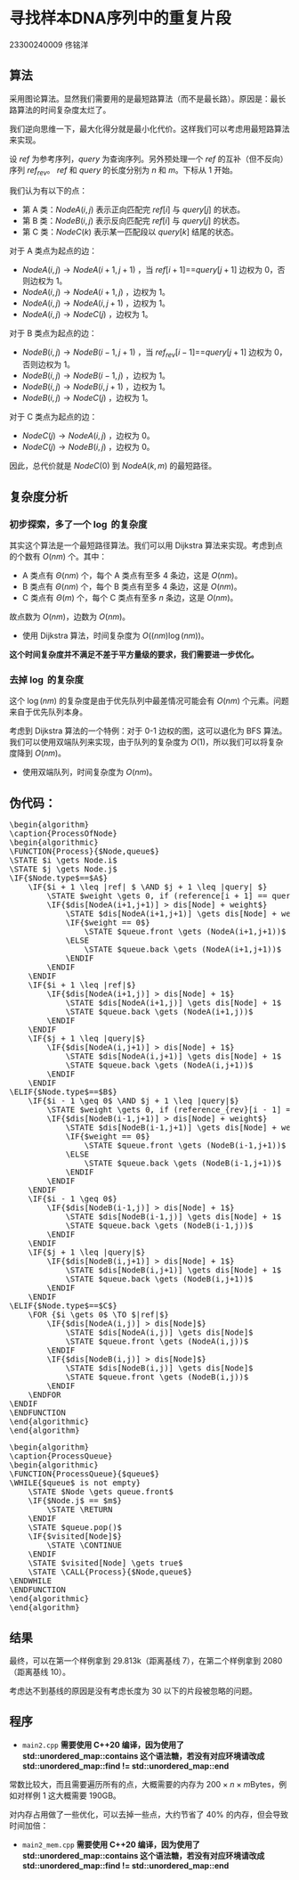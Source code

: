 <link rel="stylesheet" href="https://cdn.jsdelivr.net/npm/katex@0.16.11/dist/katex.min.css" integrity="sha384-nB0miv6/jRmo5UMMR1wu3Gz6NLsoTkbqJghGIsx//Rlm+ZU03BU6SQNC66uf4l5+" crossorigin="anonymous">
<script src="https://cdn.jsdelivr.net/npm/katex@0.16.11/dist/katex.min.js" integrity="sha384-7zkQWkzuo3B5mTepMUcHkMB5jZaolc2xDwL6VFqjFALcbeS9Ggm/Yr2r3Dy4lfFg" crossorigin="anonymous"></script>


# 寻找样本DNA序列中的重复片段

23300240009 佟铭洋

## 算法

采用图论算法。显然我们需要用的是最短路算法（而不是最长路）。原因是：最长路算法的时间复杂度太烂了。

我们逆向思维一下，最大化得分就是最小化代价。这样我们可以考虑用最短路算法来实现。

设 $ref$ 为参考序列，$query$ 为查询序列。另外预处理一个 $ref$ 的互补（但不反向）序列 $ref_{rev}$。
$ref$ 和 $query$ 的长度分别为 $n$ 和 $m$。下标从 1 开始。

我们认为有以下的点：

- 第 A 类：$NodeA(i,j)$ 表示正向匹配完 $ref[i]$ 与 $query[j]$ 的状态。 
- 第 B 类：$NodeB(i,j)$ 表示反向匹配完 $ref[i]$ 与 $query[j]$ 的状态。 
- 第 C 类：$NodeC(k)$ 表示某一匹配段以 $query[k]$ 结尾的状态。

对于 A 类点为起点的边：

- $NodeA(i,j) \to NodeA(i+1,j+1)$ ，当 $ref[i+1]$==$query[j+1]$ 边权为 0，否则边权为 1。
- $NodeA(i,j) \to NodeA(i+1,j)$ ，边权为 1。
- $NodeA(i,j) \to NodeA(i,j+1)$ ，边权为 1。
- $NodeA(i,j) \to NodeC(j)$ ，边权为 1。

对于 B 类点为起点的边：

- $NodeB(i,j) \to NodeB(i-1,j+1)$ ，当 $ref_{rev}[i-1]$==$query[j+1]$ 边权为 0，否则边权为 1。
- $NodeB(i,j) \to NodeB(i-1,j)$ ，边权为 1。
- $NodeB(i,j) \to NodeB(i,j+1)$ ，边权为 1。
- $NodeB(i,j) \to NodeC(j)$ ，边权为 1。

对于 C 类点为起点的边：

- $NodeC(j) \to NodeA(i,j)$ ，边权为 0。
- $NodeC(j) \to NodeB(i,j)$ ，边权为 0。

因此，总代价就是 $NodeC(0)$ 到 $NodeA(k,m)$ 的最短路径。

## 复杂度分析

### 初步探索，多了一个 $\log$ 的复杂度

其实这个算法是一个最短路径算法。我们可以用 Dijkstra 算法来实现。考虑到点的个数有 $O(nm)$ 个。其中：
- A 类点有 $\Theta(nm)$ 个，每个 A 类点有至多 $4$ 条边，这是 $O(nm)$。
- B 类点有 $\Theta(nm)$ 个，每个 B 类点有至多 $4$ 条边，这是 $O(nm)$。
- C 类点有 $\Theta(m)$ 个，每个 C 类点有至多 $n$ 条边，这是 $O(nm)$。

故点数为 $O(nm)$，边数为 $O(nm)$。
- 使用 Dijkstra 算法，时间复杂度为 $O((nm) \log(nm))$。

**这个时间复杂度并不满足不差于平方量级的要求，我们需要进一步优化。**

### 去掉 $\log$ 的复杂度

这个 $\log(nm)$ 的复杂度是由于优先队列中最差情况可能会有 $O(nm)$ 个元素。问题来自于优先队列本身。

考虑到 Dijkstra 算法的一个特例：对于 0-1 边权的图，这可以退化为 BFS 算法。我们可以使用双端队列来实现，由于队列的复杂度为 $O(1)$，所以我们可以将复杂度降到 $O(nm)$。
- 使用双端队列，时间复杂度为 $O(nm)$。

## 伪代码：
<!--According to the Node type-->
<pre class="pseudocode">
\begin{algorithm}
\caption{ProcessOfNode}
\begin{algorithmic}
\FUNCTION{Process}{$Node,queue$}
\STATE $i \gets Node.i$
\STATE $j \gets Node.j$
\IF{$Node.type$==$A$}
    \IF{$i + 1 \leq |ref| $ \AND $j + 1 \leq |query| $}
        \STATE $weight \gets 0, if (reference[i + 1] == query[j + 1]), else, 1$
        \IF{$dis[NodeA(i+1,j+1)] > dis[Node] + weight$}
            \STATE $dis[NodeA(i+1,j+1)] \gets dis[Node] + weight$
            \IF{$weight == 0$}
                \STATE $queue.front \gets (NodeA(i+1,j+1))$
            \ELSE
                \STATE $queue.back \gets (NodeA(i+1,j+1))$
            \ENDIF
        \ENDIF
    \ENDIF
    \IF{$i + 1 \leq |ref|$}
        \IF{$dis[NodeA(i+1,j)] > dis[Node] + 1$}
            \STATE $dis[NodeA(i+1,j)] \gets dis[Node] + 1$
            \STATE $queue.back \gets (NodeA(i+1,j))$
        \ENDIF
    \ENDIF
    \IF{$j + 1 \leq |query|$}
        \IF{$dis[NodeA(i,j+1)] > dis[Node] + 1$}
            \STATE $dis[NodeA(i,j+1)] \gets dis[Node] + 1$
            \STATE $queue.back \gets (NodeA(i,j+1))$
        \ENDIF
    \ENDIF
\ELIF{$Node.type$==$B$}
    \IF{$i - 1 \geq 0$ \AND $j + 1 \leq |query|$}
        \STATE $weight \gets 0, if (reference_{rev}[i - 1] == query[j + 1]), else, 1$
        \IF{$dis[NodeB(i-1,j+1)] > dis[Node] + weight$}
            \STATE $dis[NodeB(i-1,j+1)] \gets dis[Node] + weight$
            \IF{$weight == 0$}
                \STATE $queue.front \gets (NodeB(i-1,j+1))$
            \ELSE
                \STATE $queue.back \gets (NodeB(i-1,j+1))$
            \ENDIF
        \ENDIF
    \ENDIF
    \IF{$i - 1 \geq 0$}
        \IF{$dis[NodeB(i-1,j)] > dis[Node] + 1$}
            \STATE $dis[NodeB(i-1,j)] \gets dis[Node] + 1$
            \STATE $queue.back \gets (NodeB(i-1,j))$
        \ENDIF
    \ENDIF
    \IF{$j + 1 \leq |query|$}
        \IF{$dis[NodeB(i,j+1)] > dis[Node] + 1$}
            \STATE $dis[NodeB(i,j+1)] \gets dis[Node] + 1$
            \STATE $queue.back \gets (NodeB(i,j+1))$
        \ENDIF
    \ENDIF
\ELIF{$Node.type$==$C$}
    \FOR {$i \gets 0$ \TO $|ref|$}
        \IF{$dis[NodeA(i,j)] > dis[Node]$}
            \STATE $dis[NodeA(i,j)] \gets dis[Node]$
            \STATE $queue.front \gets (NodeA(i,j))$
        \ENDIF
        \IF{$dis[NodeB(i,j)] > dis[Node]$}
            \STATE $dis[NodeB(i,j)] \gets dis[Node]$
            \STATE $queue.front \gets (NodeB(i,j))$
        \ENDIF
    \ENDFOR
\ENDIF
\ENDFUNCTION
\end{algorithmic}
\end{algorithm}
</pre>

<pre class="pseudocode">
\begin{algorithm}
\caption{ProcessQueue}
\begin{algorithmic}
\FUNCTION{ProcessQueue}{$queue$}
\WHILE{$queue$ is not empty}
    \STATE $Node \gets queue.front$
    \IF{$Node.j$ == $m$}
        \STATE \RETURN
    \ENDIF
    \STATE $queue.pop()$
    \IF{$visited[Node]$}
        \STATE \CONTINUE
    \ENDIF
    \STATE $visited[Node] \gets true$
    \STATE \CALL{Process}{$Node,queue$}
\ENDWHILE
\ENDFUNCTION
\end{algorithmic}
\end{algorithm}
</pre>

## 结果

最终，可以在第一个样例拿到 29.813k（距离基线 7），在第二个样例拿到 2080（距离基线 10）。

考虑达不到基线的原因是没有考虑长度为 30 以下的片段被忽略的问题。

## 程序

- `main2.cpp` **需要使用 C++20 编译，因为使用了 std::unordered_map::contains 这个语法糖，若没有对应环境请改成std::unordered_map::find != std::unordered_map::end**

常数比较大，而且需要遍历所有的点，大概需要的内存为 $200\times n\times m\text{Bytes}$，例如对样例 1 这大概需要 190GB。

对内存占用做了一些优化，可以去掉一些点，大约节省了 $40\%$ 的内存，但会导致时间加倍：

- `main2_mem.cpp` **需要使用 C++20 编译，因为使用了 std::unordered_map::contains 这个语法糖，若没有对应环境请改成std::unordered_map::find != std::unordered_map::end**


<script src="https://cdn.jsdelivr.net/npm/katex@0.16.11/dist/contrib/auto-render.min.js" integrity="sha384-43gviWU0YVjaDtb/GhzOouOXtZMP/7XUzwPTstBeZFe/+rCMvRwr4yROQP43s0Xk" crossorigin="anonymous" onload="renderMathInElement(document.body, {delimiters: [{left: '$$', right: '$$', display: true},{left: '$', right: '$', display: false},{left: '\\(', right: '\\)', display: false},{left: '\\[', right: '\\]', display: true}],throwOnError : false});"></script>

<link rel="stylesheet" href="https://cdn.jsdelivr.net/npm/pseudocode@latest/build/pseudocode.min.css">
<script src="https://cdn.jsdelivr.net/npm/pseudocode@latest/build/pseudocode.min.js" onload="pseudocode.renderClass('pseudocode')"></script>